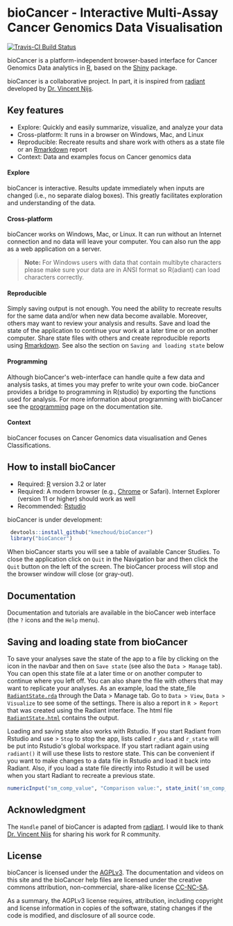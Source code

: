 # bioCancer - Interactive Multi-Assay Cancer Genomics Data Visualisation

[![Travis-CI Build Status](https://travis-ci.org/kmezhoud/CancerPortal.svg?branch=master)](https://travis-ci.org/kmezhoud/CancerPortal) 
<!-- [![Coverage Status](https://img.shields.io/coveralls/vnijs/radiant.svg)](https://coveralls.io/r/vnijs/radiant?branch=master) -->


bioCancer is a platform-independent browser-based interface for Cancer Genomics Data analytics in [R](http://www.r-project.org/), based on the [Shiny](http://www.rstudio.com/shiny/) package. 

bioCancer is a collaborative project. In part, it is inspired from [radiant](https://github.com/vnijs/radiant) developed by <a href="http://rady.ucsd.edu/faculty/directory/nijs/" target="\_blank">Dr. Vincent Nijs</a>. 


## Key features

- Explore: Quickly and easily summarize, visualize, and analyze your data
- Cross-platform: It runs in a browser on Windows, Mac, and Linux
- Reproducible: Recreate results and share work with others as a state file or an [Rmarkdown](http://rmarkdown.rstudio.com/) report
- Context: Data and examples focus on Cancer genomics data

<!--
<iframe width="640" height="375" src="https://www.youtube.com/embed/ioHopyfD2f0" frameborder="0" allowfullscreen></iframe>
-->

#### Explore

bioCancer is interactive. Results update immediately when inputs are changed (i.e., no separate dialog boxes). This greatly facilitates exploration and understanding of the data.

#### Cross-platform

bioCancer works on Windows, Mac, or Linux. It can run without an Internet connection and no data will leave your computer. You can also run the app as a web application on a server.

> **Note:** For Windows users with data that contain multibyte characters please make sure your data are in ANSI format so R(adiant) can load characters correctly.

#### Reproducible

Simply saving output is not enough. You need the ability to recreate results for the same data and/or when new data become available. Moreover, others may want to review your analysis and results. Save and load the state of the application to continue your work at a later time or on another computer. Share state files with others and create reproducible reports using [Rmarkdown](http://rmarkdown.rstudio.com/). See also the section on `Saving and loading state` below


#### Programming

Although bioCancer's web-interface can handle quite a few data and analysis tasks, at times you may prefer to write your own code. bioCancer provides a bridge to programming in R(studio) by exporting the functions used for analysis. For more information about programming with bioCancer see the [programming](http://vnijs.github.io/radiant/programming.html) page on the documentation site.

#### Context

bioCancer focuses on Cancer Genomics data visualisation and Genes Classifications.



## How to install bioCancer


- Required: [R](http://cran.rstudio.com/) version 3.2 or later
- Required: A modern browser (e.g., [Chrome](https://www.google.com/intl/en/chrome/browser/desktop/) or Safari). Internet Explorer (version 11 or higher) should work as well
- Recommended: [Rstudio](http://www.rstudio.com/products/rstudio/download/)


bioCancer is under development:
```r
 devtools::install_github("kmezhoud/bioCancer")
 library("bioCancer")
```



When bioCancer starts you will see a table of available Cancer Studies.  To close the application click on `Quit` in the Navigation bar and then click the `Quit` button on the left of the screen. The bioCancer process will stop and the browser window will close (or gray-out).



## Documentation


Documentation and tutorials are available in the bioCancer web interface (the `?` icons and the `Help` menu).

<!--
Want some help getting started? Watch the tutorials on the [documentation site of bioCancer](http://kmezhoud.github.io/CancerPortal/tutorials.html)
-->

## Saving and loading state from bioCancer
To save your analyses save the state of the app to a file by clicking on the <i title='Save' class='fa fa-save'></i> icon in the navbar and then on `Save state` (see also the `Data > Manage` tab). You can open this state file at a later time or on another computer to continue where you left off. You can also share the file with others that may want to replicate your analyses. As an example, load the state_file [`RadiantState.rda`](https://github.com/vnijs/radiant/blob/master/inst/examples/RadiantState.rda?raw=true) through the Data > Manage tab. Go to `Data > View`, `Data > Visualize` to see some of the settings. There is also a report in `R > Report` that was created using the Radiant interface. The html file [`RadiantState.html`](https://github.com/vnijs/radiant/blob/master/inst/examples/RadiantState.html?raw=true) contains the output.


Loading and saving state also works with Rstudio. If you start Radiant from Rstudio and use <i title='Power off' class='fa fa-power-off'></i> > `Stop` to stop the app, lists called `r_data` and `r_state` will be put into Rstudio's global workspace. If you start radiant again using `radiant()` it will use these lists to restore state. This can be convenient if you want to make changes to a data file in Rstudio and load it back into Radiant. Also, if you load a state file directly into Rstudio it will be used when you start Radiant to recreate a previous state.

```r
numericInput("sm_comp_value", "Comparison value:", state_init('sm_comp_value',sm_args$comp_value))
```

## Acknowledgment


The `Handle` panel of bioCancer is adapted from [radiant](https://github.com/vnijs/radiant). I would like to thank <a href="http://rady.ucsd.edu/faculty/directory/nijs/" target="\_blank"> Dr. Vincent Nijs</a> for sharing his work for R community.


## License

bioCancer is licensed under the <a href="http://www.tldrlegal.com/l/AGPL3" target="\_blank">AGPLv3</a>. The documentation and videos on this site and the bioCancer help files are licensed under the creative commons attribution, non-commercial, share-alike license <a href="http://creativecommons.org/licenses/by-nc-sa/4.0/" target="_blank">CC-NC-SA</a>.

As a summary, the AGPLv3 license requires, attribution, including copyright and license information in copies of the software, stating changes if the code is modified, and disclosure of all source code.

